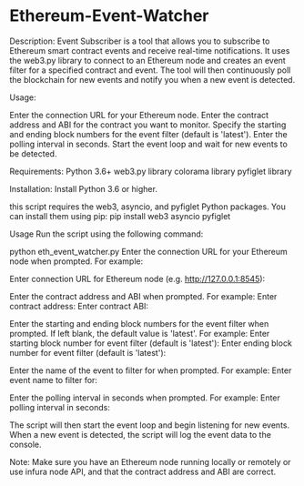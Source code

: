 # Ethereum-Event-Watcher

Description:
Event Subscriber is a tool that allows you to subscribe to Ethereum smart contract events and receive real-time notifications. It uses the web3.py library to connect to an Ethereum node and creates an event filter for a specified contract and event. The tool will then continuously poll the blockchain for new events and notify you when a new event is detected.

Usage:

Enter the connection URL for your Ethereum node.
Enter the contract address and ABI for the contract you want to monitor.
Specify the starting and ending block numbers for the event filter (default is 'latest').
Enter the polling interval in seconds.
Start the event loop and wait for new events to be detected.


Requirements:
Python 3.6+
web3.py library
colorama library
pyfiglet library


Installation:
Install Python 3.6 or higher.

this script requires the web3, asyncio, and pyfiglet Python packages. You can install them using pip:
pip install web3 asyncio pyfiglet

Usage
Run the script using the following command:

python eth_event_watcher.py
Enter the connection URL for your Ethereum node when prompted. For example:

Enter connection URL for Ethereum node (e.g. http://127.0.0.1:8545):

Enter the contract address and ABI when prompted. For example:
Enter contract address:
Enter contract ABI:

Enter the starting and ending block numbers for the event filter when prompted. If left blank, the default value is 'latest'. For example:
Enter starting block number for event filter (default is 'latest'):
Enter ending block number for event filter (default is 'latest'):


Enter the name of the event to filter for when prompted. For example:
Enter event name to filter for:

Enter the polling interval in seconds when prompted. For example:
Enter polling interval in seconds:

The script will then start the event loop and begin listening for new events. When a new event is detected, the script will log the event data to the console.

Note:
Make sure you have an Ethereum node running locally or remotely or use infura node API, and that the contract address and ABI are correct.
